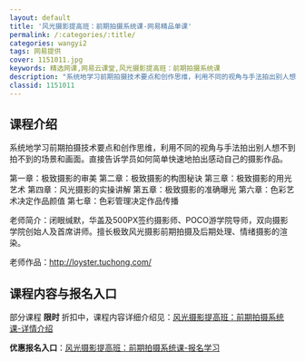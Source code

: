 ```yaml
---
layout: default
title: '风光摄影提高班：前期拍摄系统课-网易精品单课'
permalink: /:categories/:title/
categories: wangyi2
tags: 网易提供
cover: 1151011.jpg
keywords: 精选网课,网易云课堂,风光摄影提高班：前期拍摄系统课
description: "系统地学习前期拍摄技术要点和创作思维，利用不同的视角与手法拍出别人想不到拍不到的场景和画面。直接告诉学员如何简单快速地拍出感动自己的摄影作品。第一章：极致摄影的审美第二章：极致摄影的构图秘诀"
classid: 1151011
---
```


## 课程介绍

系统地学习前期拍摄技术要点和创作思维，利用不同的视角与手法拍出别人想不到拍不到的场景和画面。直接告诉学员如何简单快速地拍出感动自己的摄影作品。

第一章：极致摄影的审美
第二章：极致摄影的构图秘诀
第三章：极致摄影的用光艺术
第四章：风光摄影的实操讲解
第五章：极致摄影的准确曝光
第六章：色彩艺术决定作品颜值
第七章：色彩管理决定作品传播

老师简介：闭眼缄默，华盖及500PX签约摄影师、POCO游学院导师，双向摄影学院创始人及首席讲师。擅长极致风光摄影前期拍摄及后期处理、情绪摄影的渲染。

老师作品：http://loyster.tuchong.com/

## 课程内容与报名入口

部分课程 **限时** 折扣中，课程内容详细介绍见：[风光摄影提高班：前期拍摄系统课-详情介绍](https://study.163.com/course/introduction/1151011.htm?share=1&shareId=1025206652&utm_campaign=share&utm_medium=iphoneShare&utm_source=&utm_u=1025206652)

**优惠报名入口**：[风光摄影提高班：前期拍摄系统课-报名学习](https://study.163.com/course/introduction/1151011.htm?share=1&shareId=1025206652&utm_campaign=share&utm_medium=iphoneShare&utm_source=&utm_u=1025206652)

